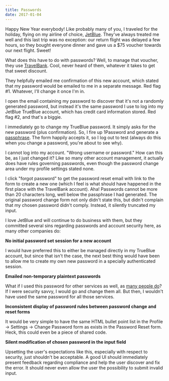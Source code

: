 ```yaml
---
title: Passwords
date: 2017-01-04
---
```


Happy New Year everybody! Like probably many of you, I traveled for the holiday, flying on my airline of choice, [JetBlue](http://www.jetblue.com/). They've always treated me well and this last trip was no exception: our return flight was delayed a few hours, so they bought everyone dinner and gave us a $75 voucher towards our next flight. Sweet!

What does this have to do with passwords? Well, to manage that voucher, they use [TravelBank](https://travelbank.com). Cool, never heard of them, whatever it takes to get that sweet discount. 

They helpfully emailed me confirmation of this new account, which stated that my password would be emailed to me in a separate message. Red flag #1. Whatever, I'll change it once I'm in.

I open the email containing my password to discover that it's not a randomly generated password, but instead it's the same password I use to log into my JetBlue TrueBlue account, which has credit card information stored. Red flag #2, and that's a biggie.

I immediately go to change my TrueBlue password. It simply asks for the new password (plus confirmation). So, I fire up 1Password and generate a [passphrase](http://xkcd.com/936/). The form happily accepts it, so I log out to test (always do this when you change a password, you're about to see why).

I cannot log into my account. "Wrong username or password." How can this be, as I just changed it? Like so many other account management, it actually does have rules governing passwords, even though the password change area under my profile settings stated none.

I click "forgot password" to get the password reset email with link to the form to create a new one (which I feel is what should have happened in the first place with the TravelBank account). Aha! Passwords cannot be more than 20 characters long, well below the passphrase I had generated. The original password change form not only didn't state this, but didn't complain that my chosen password didn't comply. Instead, it silently truncated my input.

I love JetBlue and will continue to do business with them, but they committed several sins regarding passwords and account security here, as many other companies do:

**No initial password set session for a new account**

I would have preferred this to either be managed directly in my TrueBlue account, but since that isn't the case, the next best thing would have been to allow me to create my own new password in a specially authenticated session.

**Emailed non-temporary plaintext passwords**

What if I used this password for other services as well, as [many people do](https://nakedsecurity.sophos.com/2013/04/23/users-same-password-most-websites/)? If I were security savvy, I would go and change them all. But then, I wouldn't have used the same password for all those services.

**Inconsistent display of password rules between password change and reset forms**

It would be very simple to have the same HTML bullet point list in the Profile -> Settings -> Change Password form as exists in the Password Reset form. Heck, this could even be a piece of shared code.

**Silent modification of chosen password in the input field**

Upsetting the user's expectations like this, especially with respect to security, just shouldn't be acceptable. A good UI should immediately present feedback regarding compliance and help the user discover and fix the error. It should never even allow the user the possibility to submit invalid input.
